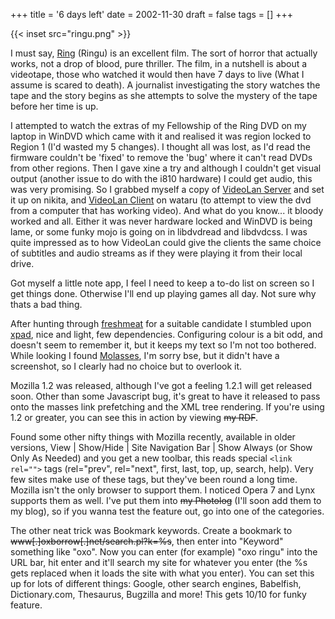 +++
title = '6 days left'
date = 2002-11-30
draft = false
tags = []
+++

{{< inset src="ringu.png" >}}

I must say, [Ring](https://www.imdb.com/title/tt0178868/) (Ringu) is an excellent film. 
The sort of horror that actually works, not a drop of blood, pure thriller. 
The film, in a nutshell is about a videotape, 
those who watched it would then have 7 days to live (What I assume is scared to death). 
A journalist investigating the story watches the tape and the story begins as she attempts
to solve the mystery of the tape before her time is up.

I attempted to watch the extras of my Fellowship of the Ring DVD on my laptop in WinDVD 
which came with it and realised it was region locked to Region 1 (I'd wasted my 5 changes). 
I thought all was lost, as I'd read the firmware couldn't be 'fixed' to remove the 'bug'
where it can't read DVDs from other regions. Then I gave xine a try and although I 
couldn't get visual output (another issue to do with the i810 hardware) I could get audio, 
this was very promising. So I grabbed myself a copy of 
[VideoLan Server](https://www.videolan.org/vlc/streaming.html) and set it up on nikita, and 
[VideoLan Client](https://www.videolan.org/vlc/) on wataru 
(to attempt to view the dvd from a computer that has working video). 
And what do you know... it bloody worked and all. Either it was never hardware locked and WinDVD 
is being lame, or some funky mojo is going on in libdvdread and libdvdcss. 
I was quite impressed as to how VideoLan could give the clients the same choice of subtitles 
and audio streams as if they were playing it from their local drive.

Got myself a little note app, I feel I need to keep a to-do list on screen so I get things done. 
Otherwise I'll end up playing games all day. Not sure why thats a bad thing.

After hunting through [freshmeat](https://web.archive.org/web/20030108231436/http://freshmeat.net/)</a>
for a suitable candidate I stumbled upon 
[xpad](https://web.archive.org/web/20030210182742/http://xpad.sourceforge.net/), nice and light, few dependencies. 
Configuring colour is a bit odd, and doesn't seem to remember it, but it keeps my text so I'm not too bothered. 
While looking I found 
[Molasses](https://web.archive.org/web/20030108231436/http://sourceforge.net/projects/gnome-molasses/),
I'm sorry bse, but it didn't have a screenshot, so I clearly had no choice but to overlook it.

Mozilla 1.2 was released, although I've got a feeling 1.2.1 will get released soon. 
Other than some Javascript bug, it's great to have it released to pass onto the masses 
link prefetching and the XML tree rendering. If you're using 1.2 or greater,
you can see this in action by viewing ~~my RDF~~.

Found some other nifty things with Mozilla recently, available in older versions, 
View | Show/Hide | Site Navigation Bar | Show Always (or Show Only As Needed) and you get a new toolbar,
this reads special `<link rel="">` tags (rel="prev", rel="next", first, last, top, up, search, help). 
Very few sites make use of these tags, but they've been round a long time. Mozilla isn't the only 
browser to support them. I noticed Opera 7 and Lynx supports them as well. 
I've put them into ~~my Photolog~~ (I'll soon add them to my blog), 
so if you wanna test the feature out, go into one of the categories.

The other neat trick was Bookmark keywords. 
Create a bookmark to ~~www[.]oxborrow[.]net/search.pl?k=%s~~, 
then enter into "Keyword" something like "oxo". Now you can enter (for example) "oxo ringu" into the URL bar, 
hit enter and it'll search my site for whatever you enter (the %s gets replaced when it loads the site with what you enter). 
You can set this up for lots of different things: Google, other search engines, Babelfish, Dictionary.com, Thesaurus, Bugzilla and more!
This gets 10/10 for funky feature.

